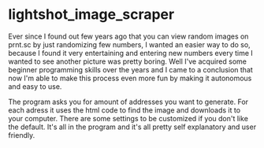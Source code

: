 # lightshot_image_scraper

Ever since I found out few years ago that you can view random images on prnt.sc by just randomizing few numbers, I wanted an easier way to do so, because I found it
very entertaining and entering new numbers every time I wanted to see another picture was pretty boring. Well I've acquired some beginner programming skills over
the years and I came to a conclusion that now I'm able to make this process even more fun by making it autonomous and easy to use.

The program asks you for amount of addresses you want to generate. For each adress it uses the html code to find the image and downloads it to your computer.
There are some settings to be customized if you don't like the default. It's all in the program and it's all pretty self explanatory and user friendly.
